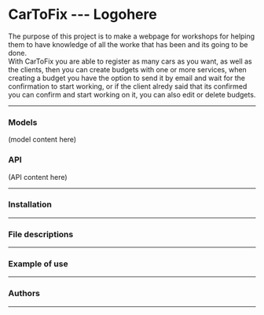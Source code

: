 # CarToFix --- Logohere

The purpose of this project is to make a webpage for workshops for helping them to have knowledge of all the worke that has been and its going to be done.
<br>
With CarToFix you are able to register as many cars as you want, as well as the clients, then you can create budgets with one or more services, when creating a budget you have the option to send it by email and wait for the confirmation to start working, or if the client alredy said that its confirmed you can confirm and start working on it, you can also edit or delete budgets.

<hr>

### Models

(model content here)

### API

(API content here)

<hr>

### Installation

<hr>

### File descriptions

<hr>

### Example of use

<hr>

### Authors

<hr>
